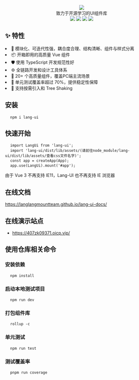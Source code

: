 <div align="center">
  <img src='https://stone-1315935641.cos.ap-chengdu.myqcloud.com/img%2Flogo.png'/>
</div>

<div align="center">致力于开源学习的UI组件库</div>

<div class="summary" align="center">
  <div align="center">
    <a>
      <img src="https://camo.githubusercontent.com/cdc69c438472be59734e5d67d12533d15e48bc94b27429f31b2d3b7d88b6639a/68747470733a2f2f7472617669732d63692e6f72672f456c656d6546452f656c656d656e742e7376673f6272616e63683d6d6173746572"/>
    </a>
    <a>
      <img src="https://camo.githubusercontent.com/78f47a09877ba9d28da1887a93e5c3bc2efb309c1e910eb21135becd2998238a/68747470733a2f2f696d672e736869656c64732e696f2f62616467652f4c6963656e73652d4d49542d79656c6c6f772e737667"/>
    </a>
    <a>
      <img src="https://stone-1315935641.cos.ap-chengdu.myqcloud.com/img/coberageLabel.jpg?q-sign-algorithm=sha1&q-ak=AKIDQ9RtyzysZEIeeWBYGFzqSE2Vt_jucXVFhk9gikshBbkmL2PruadVC3fiZk_6pQzx&q-sign-time=1676987432;1676991032&q-key-time=1676987432;1676991032&q-header-list=host&q-url-param-list=&q-signature=2c5010581e697b883c666540ff90315b93c992d9&x-cos-security-token=26A9Y1tsN317DmRxi0ufi9ncme5SZ7Ka8ccb655dee8803c31abf2dbcef9175a9XdBH_zIhcNgARZUG3FnRX8AMTwy1JhfpNiyhdrCptMIIFScjKu0HKx423kYhMhK3mSa7L35ebSrdQXfaAaA26yw4sO63JoYvF1yNZ_Z2AW6HJx1wiMwDq6nriiCOH7j-8zr19s7GxFriTKgOvm8BNh3pZMqUzIjloGfZGLtZYoZjk7oB02cwjgcrXhEpBeU1" />
    </a>
    <a>
      <img src="https://stone-1315935641.cos.ap-chengdu.myqcloud.com/img/npmLabel.jpg?q-sign-algorithm=sha1&q-ak=AKIDd09j7ujK9S5KU8N3lnIA9iOUBipwnJ4Dq-ZDLsffolhI7AIpwhHkGJks40YlO5fw&q-sign-time=1676987485;1676991085&q-key-time=1676987485;1676991085&q-header-list=host&q-url-param-list=&q-signature=6843a3e218264cb3542cf64e26b693568d6d0e23&x-cos-security-token=26A9Y1tsN317DmRxi0ufi9ncme5SZ7Ka742a80b3bb51690ad3086cdcb25babfbXdBH_zIhcNgARZUG3FnRX5l5CbSfL33WX0Vbp1NSB_CEXQs6nSKzmwBF_rz_ZYlO0eEadMWc-6QpRA0W5q2N2jjUoXO889nR2ip3bqgpXD1rMnaQTL0MfQd3SjgFzU5YbJYtRZyYwQ08N7ZNVWd-5ZH6CRbQm4GjGuzRb8Op1JQHqO2XlO9EandpFMcXZaAh"/>
    </a>


  </div>
</div>

## ✨ 特性

<div >
  <li>🌈 模块化、可迭代性强，耦合度合理、结构清晰、组件与样式分离</li>
  <li>📦 开箱即用的高质量 Vue 组件</li>
  <li>🛡 使用 TypeScript 开发规范性好</li>
  <li>⚙️ 全链路开发和设计工具体系</li>
  <li>🚀 20+ 个高质量组件，覆盖PC端主流场景</li>
  <li>💪 单元测试覆盖率超过 70%，提供稳定性保障</li>
  <li>🍭 支持按需引入和 Tree Shaking</li>
</div>

## 安装
<pre>
  <code >npm i lang-ui </code>
</pre>

## 快速开始
<pre>
  <code>import LangUi from 'lang-ui';</code>
  <code>import 'lang-ui/dist/lib/assets/(请前往node_module/lang-ui/dist/lib/assets/查看css文件名字)';</code>
  <code>const app = createApp(App);</code>
  <code>app.use(LangUi).mount('#app');</code>
</pre>
由于 Vue 3 不再支持 IE11，Lang-UI 也不再支持 IE 浏览器

## 在线文档

<a target="_blank" href="https://langlangmountteam.github.io/lang-ui-docs/">https://langlangmountteam.github.io/lang-ui-docs/</a>

## 在线演示站点
- <a target="_blank" href="https://407zk09371.oicp.vip/">https://407zk09371.oicp.vip/</a>

## 使用仓库相关命令

### 安装依赖
<pre>
  <code>npm install </code>
</pre>

### 启动本地测试项目
<pre>
  <code>npm run dev </code>
</pre>

### 打包组件库
<pre>
  <code>rollup -c </code>
</pre>

### 单元测试
<pre>
  <code>npm run test </code>
</pre>

### 测试覆盖率
<pre>
  <code>pnpm run coverage </code>
</pre>





